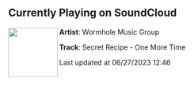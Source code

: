 ## Currently Playing on SoundCloud

[<img align="left" width="100" src="https://i1.sndcdn.com/artworks-WpOyez8xyAwFvYnD-zvzGkw-t500x500.jpg">](https://soundcloud.com/wormhole-music-group/secret-recipe-one-more-time)

**Artist**: Wormhole Music Group 

**Track**: Secret Recipe - One More Time

Last updated at 06/27/2023 12:46
